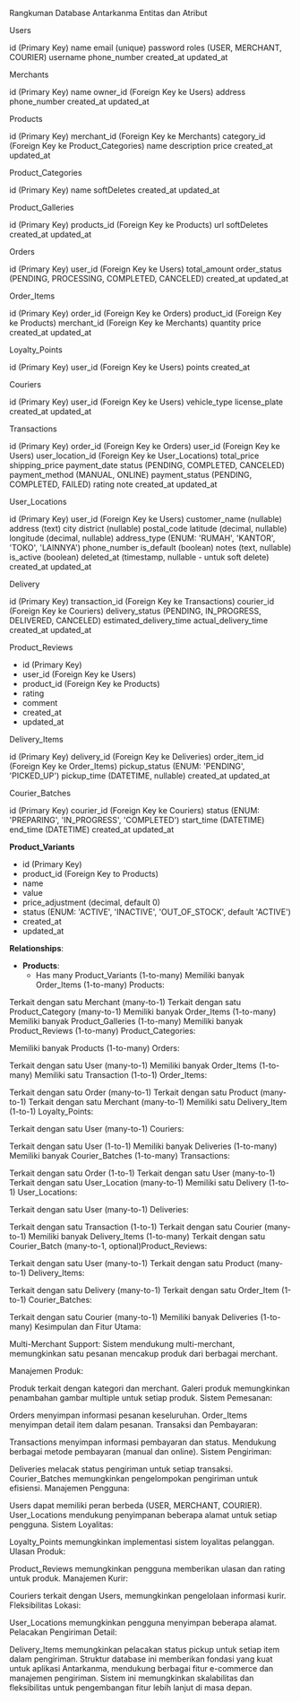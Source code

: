 Rangkuman Database Antarkanma
Entitas dan Atribut

Users

id (Primary Key)
name
email (unique)
password
roles (USER, MERCHANT, COURIER)
username
phone_number
created_at
updated_at

Merchants

id (Primary Key)
name
owner_id (Foreign Key ke Users)
address
phone_number
created_at
updated_at

Products

id (Primary Key)
merchant_id (Foreign Key ke Merchants)
category_id (Foreign Key ke Product_Categories)
name
description
price
created_at
updated_at

Product_Categories

id (Primary Key)
name
softDeletes
created_at
updated_at

Product_Galleries

id (Primary Key)
products_id (Foreign Key ke Products)
url
softDeletes
created_at
updated_at

Orders

id (Primary Key)
user_id (Foreign Key ke Users)
total_amount
order_status (PENDING, PROCESSING, COMPLETED, CANCELED)
created_at
updated_at

Order_Items

id (Primary Key)
order_id (Foreign Key ke Orders)
product_id (Foreign Key ke Products)
merchant_id (Foreign Key ke Merchants)
quantity
price
created_at
updated_at

Loyalty_Points

id (Primary Key)
user_id (Foreign Key ke Users)
points
created_at

Couriers

id (Primary Key)
user_id (Foreign Key ke Users)
vehicle_type
license_plate
created_at
updated_at

Transactions

id (Primary Key)
order_id (Foreign Key ke Orders)
user_id (Foreign Key ke Users)
user_location_id (Foreign Key ke User_Locations)
total_price
shipping_price
payment_date
status (PENDING, COMPLETED, CANCELED)
payment_method (MANUAL, ONLINE)
payment_status (PENDING, COMPLETED, FAILED)
rating
note
created_at
updated_at

User_Locations

id (Primary Key)
user_id (Foreign Key ke Users)
customer_name (nullable)
address (text)
city
district (nullable)
postal_code
latitude (decimal, nullable)
longitude (decimal, nullable)
address_type (ENUM: 'RUMAH', 'KANTOR', 'TOKO', 'LAINNYA')
phone_number
is_default (boolean)
notes (text, nullable)
is_active (boolean)
deleted_at (timestamp, nullable - untuk soft delete)
created_at
updated_at

Delivery

id (Primary Key)
transaction_id (Foreign Key ke Transactions)
courier_id (Foreign Key ke Couriers)
delivery_status (PENDING, IN_PROGRESS, DELIVERED, CANCELED)
estimated_delivery_time
actual_delivery_time
created_at
updated_at

Product_Reviews

-   id (Primary Key)
-   user_id (Foreign Key ke Users)
-   product_id (Foreign Key ke Products)
-   rating
-   comment
-   created_at
-   updated_at

Delivery_Items

id (Primary Key)
delivery_id (Foreign Key ke Deliveries)
order_item_id (Foreign Key ke Order_Items)
pickup_status (ENUM: 'PENDING', 'PICKED_UP')
pickup_time (DATETIME, nullable)
created_at
updated_at

Courier_Batches

id (Primary Key)
courier_id (Foreign Key ke Couriers)
status (ENUM: 'PREPARING', 'IN_PROGRESS', 'COMPLETED')
start_time (DATETIME)
end_time (DATETIME)
created_at
updated_at

**Product_Variants**

-   id (Primary Key)
-   product_id (Foreign Key to Products)
-   name
-   value
-   price_adjustment (decimal, default 0)
-   status (ENUM: 'ACTIVE', 'INACTIVE', 'OUT_OF_STOCK', default 'ACTIVE')
-   created_at
-   updated_at

**Relationships**:

-   **Products**:
    -   Has many Product_Variants (1-to-many)
        Memiliki banyak Order_Items (1-to-many)
        Products:

Terkait dengan satu Merchant (many-to-1)
Terkait dengan satu Product_Category (many-to-1)
Memiliki banyak Order_Items (1-to-many)
Memiliki banyak Product_Galleries (1-to-many)
Memiliki banyak Product_Reviews (1-to-many)
Product_Categories:

Memiliki banyak Products (1-to-many)
Orders:

Terkait dengan satu User (many-to-1)
Memiliki banyak Order_Items (1-to-many)
Memiliki satu Transaction (1-to-1)
Order_Items:

Terkait dengan satu Order (many-to-1)
Terkait dengan satu Product (many-to-1)
Terkait dengan satu Merchant (many-to-1)
Memiliki satu Delivery_Item (1-to-1)
Loyalty_Points:

Terkait dengan satu User (many-to-1)
Couriers:

Terkait dengan satu User (1-to-1)
Memiliki banyak Deliveries (1-to-many)
Memiliki banyak Courier_Batches (1-to-many)
Transactions:

Terkait dengan satu Order (1-to-1)
Terkait dengan satu User (many-to-1)
Terkait dengan satu User_Location (many-to-1)
Memiliki satu Delivery (1-to-1)
User_Locations:

Terkait dengan satu User (many-to-1)
Deliveries:

Terkait dengan satu Transaction (1-to-1)
Terkait dengan satu Courier (many-to-1)
Memiliki banyak Delivery_Items (1-to-many)
Terkait dengan satu Courier_Batch (many-to-1, optional)Product_Reviews:

Terkait dengan satu User (many-to-1)
Terkait dengan satu Product (many-to-1)
Delivery_Items:

Terkait dengan satu Delivery (many-to-1)
Terkait dengan satu Order_Item (1-to-1)
Courier_Batches:

Terkait dengan satu Courier (many-to-1)
Memiliki banyak Deliveries (1-to-many)
Kesimpulan dan Fitur Utama:

Multi-Merchant Support: Sistem mendukung multi-merchant, memungkinkan satu pesanan mencakup produk dari berbagai merchant.

Manajemen Produk:

Produk terkait dengan kategori dan merchant.
Galeri produk memungkinkan penambahan gambar multiple untuk setiap produk.
Sistem Pemesanan:

Orders menyimpan informasi pesanan keseluruhan.
Order_Items menyimpan detail item dalam pesanan.
Transaksi dan Pembayaran:

Transactions menyimpan informasi pembayaran dan status.
Mendukung berbagai metode pembayaran (manual dan online).
Sistem Pengiriman:

Deliveries melacak status pengiriman untuk setiap transaksi.
Courier_Batches memungkinkan pengelompokan pengiriman untuk efisiensi.
Manajemen Pengguna:

Users dapat memiliki peran berbeda (USER, MERCHANT, COURIER).
User_Locations mendukung penyimpanan beberapa alamat untuk setiap pengguna.
Sistem Loyalitas:

Loyalty_Points memungkinkan implementasi sistem loyalitas pelanggan.
Ulasan Produk:

Product_Reviews memungkinkan pengguna memberikan ulasan dan rating untuk produk.
Manajemen Kurir:

Couriers terkait dengan Users, memungkinkan pengelolaan informasi kurir.
Fleksibilitas Lokasi:

User_Locations memungkinkan pengguna menyimpan beberapa alamat.
Pelacakan Pengiriman Detail:

Delivery_Items memungkinkan pelacakan status pickup untuk setiap item dalam pengiriman.
Struktur database ini memberikan fondasi yang kuat untuk aplikasi Antarkanma, mendukung berbagai fitur e-commerce dan manajemen pengiriman. Sistem ini memungkinkan skalabilitas dan fleksibilitas untuk pengembangan fitur lebih lanjut di masa depan.
